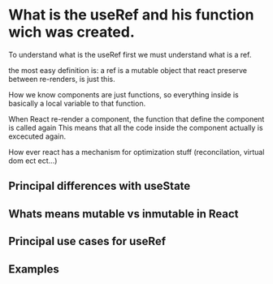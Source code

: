 # What is the useRef and his function wich was created.

To understand what is the useRef first we must understand what is a ref.

the most easy definition is: a ref is a mutable object that react preserve between
re-renders, is just this.

How we know components are just functions, so everything inside is basically a local variable
to that function.

When React re-render a component, the function that define the component is called again
This means that all the code inside the component actually is excecuted again.

How ever react has a mechanism for optimization stuff (reconcilation, virtual dom ect ect...)

## Principal differences with useState

## Whats means mutable vs inmutable in React

## Principal use cases for useRef

## Examples

